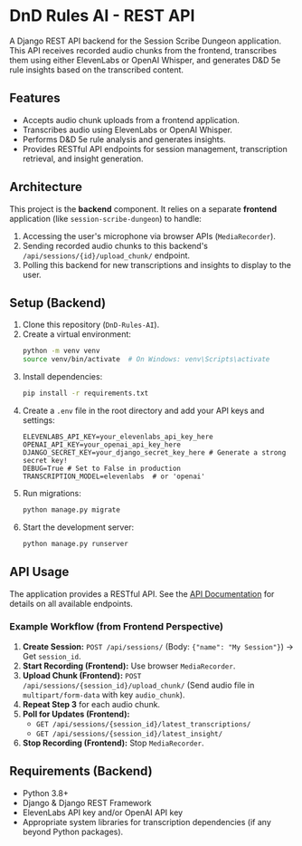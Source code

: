 # DnD Rules AI - REST API

A Django REST API backend for the Session Scribe Dungeon application. This API receives recorded audio chunks from the frontend, transcribes them using either ElevenLabs or OpenAI Whisper, and generates D&D 5e rule insights based on the transcribed content.

## Features

- Accepts audio chunk uploads from a frontend application.
- Transcribes audio using ElevenLabs or OpenAI Whisper.
- Performs D&D 5e rule analysis and generates insights.
- Provides RESTful API endpoints for session management, transcription retrieval, and insight generation.

## Architecture

This project is the **backend** component. It relies on a separate **frontend** application (like `session-scribe-dungeon`) to handle:

1.  Accessing the user's microphone via browser APIs (`MediaRecorder`).
2.  Sending recorded audio chunks to this backend's `/api/sessions/{id}/upload_chunk/` endpoint.
3.  Polling this backend for new transcriptions and insights to display to the user.

## Setup (Backend)

1. Clone this repository (`DnD-Rules-AI`).
2. Create a virtual environment:
   ```bash
   python -m venv venv
   source venv/bin/activate  # On Windows: venv\Scripts\activate
   ```
3. Install dependencies:
   ```bash
   pip install -r requirements.txt
   ```
4. Create a `.env` file in the root directory and add your API keys and settings:
   ```
   ELEVENLABS_API_KEY=your_elevenlabs_api_key_here
   OPENAI_API_KEY=your_openai_api_key_here
   DJANGO_SECRET_KEY=your_django_secret_key_here # Generate a strong secret key!
   DEBUG=True # Set to False in production
   TRANSCRIPTION_MODEL=elevenlabs  # or 'openai'
   ```
5. Run migrations:
   ```bash
   python manage.py migrate
   ```
6. Start the development server:
   ```bash
   python manage.py runserver
   ```

## API Usage

The application provides a RESTful API. See the [API Documentation](API.md) for details on all available endpoints.

### Example Workflow (from Frontend Perspective)

1.  **Create Session:** `POST /api/sessions/` (Body: `{"name": "My Session"}`) -> Get `session_id`.
2.  **Start Recording (Frontend):** Use browser `MediaRecorder`.
3.  **Upload Chunk (Frontend):** `POST /api/sessions/{session_id}/upload_chunk/` (Send audio file in `multipart/form-data` with key `audio_chunk`).
4.  **Repeat Step 3** for each audio chunk.
5.  **Poll for Updates (Frontend):**
    - `GET /api/sessions/{session_id}/latest_transcriptions/`
    - `GET /api/sessions/{session_id}/latest_insight/`
6.  **Stop Recording (Frontend):** Stop `MediaRecorder`.

## Requirements (Backend)

- Python 3.8+
- Django & Django REST Framework
- ElevenLabs API key and/or OpenAI API key
- Appropriate system libraries for transcription dependencies (if any beyond Python packages).
